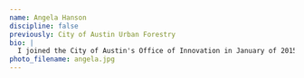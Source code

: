 ```yaml
---
name: Angela Hanson
discipline: false
previously: City of Austin Urban Forestry
bio: |
  I joined the City of Austin's Office of Innovation in January of 2015 and to serve as an innovation catalyst by configuring people, teams, tools, and methods to generate innovative paths through the complex systems inherent in the domain of public administration.
photo_filename: angela.jpg
---
```

